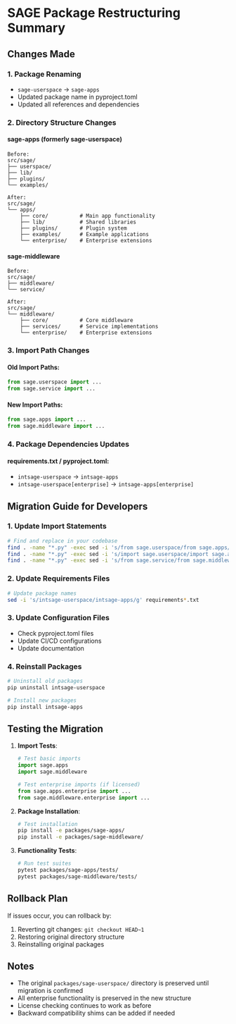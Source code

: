 # SAGE Package Restructuring Summary

## Changes Made

### 1. Package Renaming
- `sage-userspace` → `sage-apps`
- Updated package name in pyproject.toml
- Updated all references and dependencies

### 2. Directory Structure Changes

#### sage-apps (formerly sage-userspace)
```
Before:
src/sage/
├── userspace/
├── lib/
├── plugins/
└── examples/

After:
src/sage/
└── apps/
    ├── core/          # Main app functionality
    ├── lib/           # Shared libraries
    ├── plugins/       # Plugin system
    ├── examples/      # Example applications
    └── enterprise/    # Enterprise extensions
```

#### sage-middleware
```
Before:
src/sage/
├── middleware/
└── service/

After:
src/sage/
└── middleware/
    ├── core/          # Core middleware
    ├── services/      # Service implementations
    └── enterprise/    # Enterprise extensions
```

### 3. Import Path Changes

#### Old Import Paths:
```python
from sage.userspace import ...
from sage.service import ...
```

#### New Import Paths:
```python
from sage.apps import ...
from sage.middleware import ...
```

### 4. Package Dependencies Updates

#### requirements.txt / pyproject.toml:
- `intsage-userspace` → `intsage-apps`
- `intsage-userspace[enterprise]` → `intsage-apps[enterprise]`

## Migration Guide for Developers

### 1. Update Import Statements
```bash
# Find and replace in your codebase
find . -name "*.py" -exec sed -i 's/from sage.userspace/from sage.apps/g' {} +
find . -name "*.py" -exec sed -i 's/import sage.userspace/import sage.apps/g' {} +
find . -name "*.py" -exec sed -i 's/from sage.service/from sage.middleware/g' {} +
```

### 2. Update Requirements Files
```bash
# Update package names
sed -i 's/intsage-userspace/intsage-apps/g' requirements*.txt
```

### 3. Update Configuration Files
- Check pyproject.toml files
- Update CI/CD configurations
- Update documentation

### 4. Reinstall Packages
```bash
# Uninstall old packages
pip uninstall intsage-userspace

# Install new packages
pip install intsage-apps
```

## Testing the Migration

1. **Import Tests**:
   ```python
   # Test basic imports
   import sage.apps
   import sage.middleware
   
   # Test enterprise imports (if licensed)
   from sage.apps.enterprise import ...
   from sage.middleware.enterprise import ...
   ```

2. **Package Installation**:
   ```bash
   # Test installation
   pip install -e packages/sage-apps/
   pip install -e packages/sage-middleware/
   ```

3. **Functionality Tests**:
   ```bash
   # Run test suites
   pytest packages/sage-apps/tests/
   pytest packages/sage-middleware/tests/
   ```

## Rollback Plan

If issues occur, you can rollback by:
1. Reverting git changes: `git checkout HEAD~1`
2. Restoring original directory structure
3. Reinstalling original packages

## Notes

- The original `packages/sage-userspace/` directory is preserved until migration is confirmed
- All enterprise functionality is preserved in the new structure
- License checking continues to work as before
- Backward compatibility shims can be added if needed
